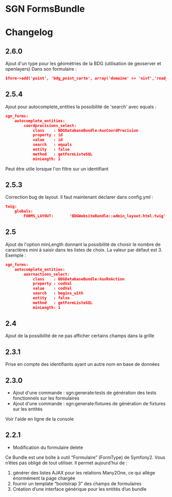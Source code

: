 # SGN FormsBundle

# Changelog
## 2.6.0
Ajout d'un type pour les géométries de la BDG (utilisation de geoserver et openlayers)
Dans son formulaire :

```json
$form->add('point', 'bdg_point_carte', array('domaine' => 'nivf','read_only' => true, 'label' => 'nivrn.point.label'));
```

## 2.5.4
Ajout pour autocomplete_entities la possibilité de 'search' avec equals :

```json
sgn_forms:
    autocomplete_entities:
        coordprecisions_select:
            class    : BDGDatabaseBundle:AuxCoordPrecision
            property : id
            value    : id
            search   : equals
            entity   : false
            method   : getFormListeSQL
            minLength: 1
```
Peut être utile lorsque l'on filtre sur un identifiant


## 2.5.3
Correction bug de layout.
Il faut maintenant  déclarer dans config.yml :

```json
twig:
    globals:
        FORMS_LAYOUT:       'BDGWebsiteBundle::admin_layout.html.twig'
```

## 2.5
Ajout de l'option minLength donnant la possibilité de choisir le nombre de caractères mini à saisir dans les listes de choix. La valeur par défaut est 3.
Exemple :

```json
sgn_forms:
    autocomplete_entities:
        auxrnactions_select:
            class    : BDGDatabaseBundle:AuxRnAction
            property : codVal
            value    : codVal
            search   : begins_with
            entity   : false
            method   : getFormListeSQL
            minLength: 1
```

## 2.4
Ajout de la possibilité de ne pas afficher certains champs dans la grille
## 2.3.1
Prise en compte des identifiants ayant un autre nom en base de données

## 2.3.0
- Ajout d'une commande : sgn:generate:tests  de génération des tests fonctionnels sur les formulaires
- Ajout d'une commande : sgn:generate:fixtures de génération de fixtures sur les entités

Voir l'aide en ligne de la console

## 2.2.1
- Modification du formulaire delete

Ce Bundle est une boîte à outil “Formulaire” (FormType) de Symfony2.
Vous n’êtes pas obligé de tout utiliser.
Il permet aujourd’hui de :

1. générer des listes AJAX pour les relations Many2One, ce qui allège énormément la page chargée
2. fournir un template “bootstrap 3” des champs de formulaires
3. Création d’une interface générique pour les entités d’un bundle

